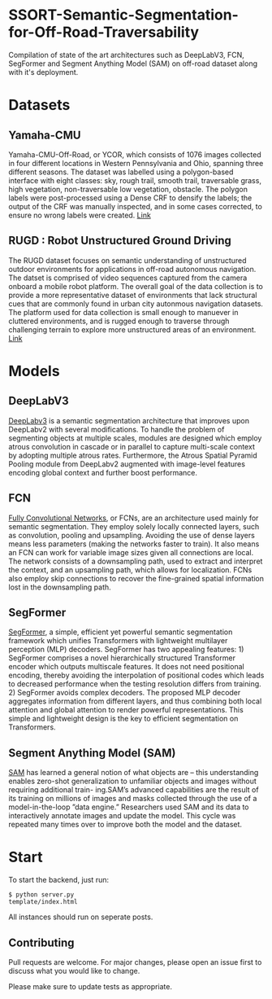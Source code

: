 # SSORT-Semantic-Segmentation-for-Off-Road-Traversability
Compilation of state of the art architectures such as DeepLabV3, FCN, SegFormer and Segment Anything Model (SAM) on off-road dataset along with it's deployment.

# Datasets
## Yamaha-CMU
Yamaha-CMU-Off-Road, or YCOR, which consists of 1076 images collected in four different locations in Western Pennsylvania and Ohio, spanning three different seasons.
The dataset was labelled using a polygon-based interface with eight classes: sky, rough trail, smooth trail, traversable grass, high vegetation, non-traversable low vegetation, obstacle. The polygon labels were post-processed using a Dense CRF to densify the labels; the output of the CRF was manually inspected, and in some cases corrected, to ensure no wrong labels were created. [Link](https://theairlab.org/yamaha-offroad-dataset/)
## RUGD : Robot Unstructured Ground Driving 
The RUGD dataset focuses on semantic understanding of unstructured outdoor environments for applications in off-road autonomous navigation. The datset is comprised of video sequences captured from the camera onboard a mobile robot platform. The overall goal of the data collection is to provide a more representative dataset of environments that lack structural cues that are commonly found in urban city autonmous navigation datasets. The platform used for data collection is small enough to manuever in cluttered environments, and is rugged enough to traverse through challenging terrain to explore more unstructured areas of an environment.
[Link](http://rugd.vision/)

# Models
## DeepLabV3
[DeepLabv3](https://arxiv.org/abs/1706.05587v3) is a semantic segmentation architecture that improves upon DeepLabv2 with several modifications. To handle the problem of segmenting objects at multiple scales, modules are designed which employ atrous convolution in cascade or in parallel to capture multi-scale context by adopting multiple atrous rates. Furthermore, the Atrous Spatial Pyramid Pooling module from DeepLabv2 augmented with image-level features encoding global context and further boost performance.
## FCN
[Fully Convolutional Networks](https://arxiv.org/abs/1605.06211v1), or FCNs, are an architecture used mainly for semantic segmentation. They employ solely locally connected layers, such as convolution, pooling and upsampling. Avoiding the use of dense layers means less parameters (making the networks faster to train). It also means an FCN can work for variable image sizes given all connections are local.
The network consists of a downsampling path, used to extract and interpret the context, and an upsampling path, which allows for localization.
FCNs also employ skip connections to recover the fine-grained spatial information lost in the downsampling path.
## SegFormer
[SegFormer](https://arxiv.org/pdf/2105.15203v3.pdf), a simple, efficient yet powerful semantic segmentation framework which unifies Transformers with lightweight multilayer perception (MLP) decoders. SegFormer has two appealing features: 1) SegFormer comprises a novel hierarchically structured Transformer encoder which outputs multiscale features. It does not need positional encoding, thereby avoiding the interpolation of positional codes which leads to decreased performance when the testing resolution differs from training. 2) SegFormer avoids complex decoders. The proposed MLP decoder aggregates information from different layers, and thus combining both local attention and global attention to render powerful representations. 
This simple and lightweight design is the key to efficient segmentation on Transformers.
## Segment Anything Model (SAM)
[SAM](https://arxiv.org/abs/2304.02643) has learned a general notion of what objects are – this understanding enables
zero-shot generalization to unfamiliar objects and images without requiring additional train-
ing.SAM’s advanced capabilities are the result of its training on millions of images and masks
collected through the use of a model-in-the-loop ”data engine.” Researchers used SAM and
its data to interactively annotate images and update the model. This cycle was repeated
many times over to improve both the model and the dataset.


# Start
To start the backend, just run:
```
$ python server.py
template/index.html
```
All instances should run on seperate posts.


## Contributing

Pull requests are welcome. For major changes, please open an issue first
to discuss what you would like to change.

Please make sure to update tests as appropriate.
